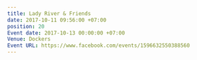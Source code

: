 ```yaml
---
title: Lady River & Friends
date: 2017-10-11 09:56:00 +07:00
position: 20
Event date: 2017-10-13 00:00:00 +07:00
Venue: Dockers
Event URL: https://www.facebook.com/events/1596632550388560
---
```


